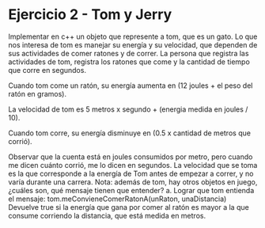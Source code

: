 # Ejercicio 2 - Tom y Jerry

Implementar en c++ un objeto que represente a tom, que es un gato.
Lo que nos interesa de tom es manejar su energía y su velocidad, que
dependen de sus actividades de comer ratones y de correr.
La persona que registra las actividades de tom, registra los ratones que
come y la cantidad de tiempo que corre en segundos. 

Cuando tom come un ratón, su energía aumenta en (12 joules + el peso del ratón en gramos). 

La velocidad de tom es 5 metros x segundo + (energia medida en joules / 10).

Cuando tom corre, su energía disminuye en (0.5 x cantidad de metros que
corrió). 

Observar que la cuenta está en joules consumidos por metro, pero
cuando me dicen cuánto corrió, me lo dicen en segundos. La velocidad que
se toma es la que corresponde a la energía de Tom antes de empezar a
correr, y no varía durante una carrera.
Nota: además de tom, hay otros objetos en juego, ¿cuáles son, qué mensaje
tienen que entender?
a. Lograr que tom entienda el mensaje:
tom.meConvieneComerRatonA(unRaton, unaDistancia)
Devuelve true si la energía que gana por comer al ratón es mayor a
la que consume corriendo la distancia, que está medida en metros.